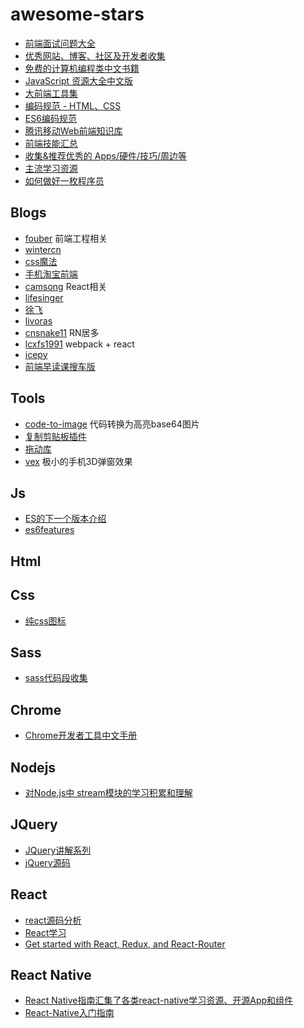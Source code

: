 # awesome-stars

- [前端面试问题大全](https://github.com/h5bp/Front-end-Developer-Interview-Questions)
- [优秀网站、博客、社区及开发者收集](https://github.com/jikeytang/front-end-collect)
- [免费的计算机编程类中文书籍](https://github.com/justjavac/free-programming-books-zh_CN)
- [JavaScript 资源大全中文版](https://github.com/jobbole/awesome-javascript-cn)
- [大前端工具集](https://github.com/nieweidong/fetool)
- [编码规范 - HTML、CSS](https://github.com/mdo/code-guide)
- [ES6编码规范](https://github.com/gf-rd/es6-coding-style)
- [腾讯移动Web前端知识库](https://github.com/AlloyTeam/Mars)
- [前端技能汇总](https://github.com/JacksonTian/fks)
- [收集&推荐优秀的 Apps/硬件/技巧/周边等](https://github.com/hzlzh/Best-App)
- [主流学习资源](https://github.com/mulgore/Front-End-Develop-Guide)
- [如何做好一枚程序员](https://github.com/ahangchen/How-to-Be-A-Programmer-CN)

## Blogs

- [fouber](https://github.com/fouber/blog/issues) 前端工程相关
- [wintercn](https://github.com/wintercn/blog/issues)
- [css魔法](https://github.com/cssmagic/blog/issues)
- [手机淘宝前端](https://github.com/amfe/article)
- [camsong](https://github.com/camsong/blog/issues) React相关
- [lifesinger](https://github.com/lifesinger/blog/issues)
- [徐飞](https://github.com/xufei/blog/issues)
- [livoras](https://github.com/livoras/blog/issues)
- [cnsnake11](https://github.com/cnsnake11/blog) RN居多
- [lcxfs1991](https://github.com/lcxfs1991/blog) webpack + react
- [icepy](https://github.com/icepy/_posts)
- [前端早读课搜车版](https://github.com/souche/F2E-Morning-Reading)


## Tools

- [code-to-image](https://github.com/akira-cn/code-to-image) 代码转换为高亮base64图片
- [复制剪贴板插件](https://github.com/zenorocha/clipboard.js)
- [拖动库](https://github.com/desandro/draggabilly)
- [vex](https://github.com/hubspot/vex) 极小的手机3D弹窗效果


## Js

- [ES的下一个版本介绍](https://github.com/hemanth/es-next)
- [es6features](https://github.com/lukehoban/es6features)

## Html

## Css

- [纯css图标](https://github.com/saeedalipoor/icono)

## Sass

- [sass代码段收集](https://github.com/W3cplus/Sass-Resources)

## Chrome

- [Chrome开发者工具中文手册](https://github.com/zhangyaowu/CN-Chrome-DevTools)

## Nodejs

- [对Node.js中 stream模块的学习积累和理解](https://github.com/zoubin/streamify-your-node-program)

## JQuery

- [JQuery讲解系列](https://github.com/JsAaron/jQuery)
- [jQuery源码](https://github.com/chokcoco/jQuery-)

## React

- [react源码分析](https://github.com/janryWang/react-study)
- [React学习](https://github.com/yiminghe/learning-react)
- [Get started with React, Redux, and React-Router](https://github.com/davezuko/react-redux-starter-kit) 

## React Native

- [React Native指南汇集了各类react-native学习资源、开源App和组件](https://github.com/reactnativecn/react-native-guide)
- [React-Native入门指南](https://github.com/vczero/react-native-lesson)
